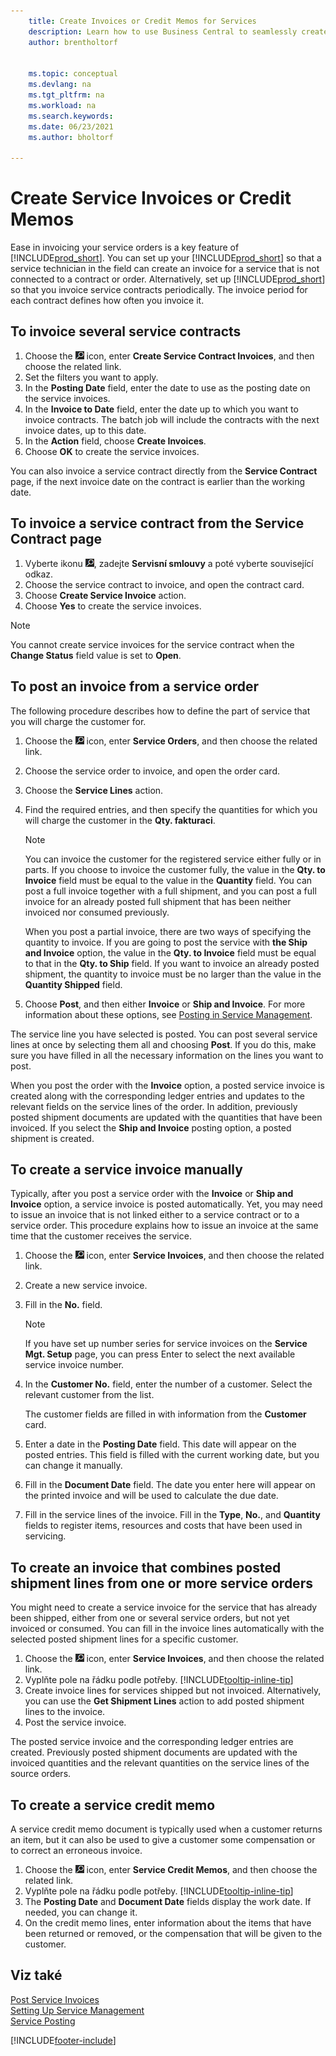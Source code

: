 ```yaml
---
    title: Create Invoices or Credit Memos for Services
    description: Learn how to use Business Central to seamlessly create credit invoices and credit memos for your services.
    author: brentholtorf

    
    ms.topic: conceptual
    ms.devlang: na
    ms.tgt_pltfrm: na
    ms.workload: na
    ms.search.keywords:
    ms.date: 06/23/2021
    ms.author: bholtorf

---
```

# Create Service Invoices or Credit Memos
Ease in invoicing your service orders is a key feature of [!INCLUDE[prod_short](includes/prod_short.md)]. You can set up your [!INCLUDE[prod_short](includes/prod_short.md)] so that a service technician in the field can create an invoice for a service that is not connected to a contract or order. Alternatively, set up [!INCLUDE[prod_short](includes/prod_short.md)] so that you invoice service contracts periodically. The invoice period for each contract defines how often you invoice it.

## To invoice several service contracts

1. Choose the ![Lightbulb that opens the Tell Me feature.](media/ui-search/search_small.png "Tell me what you want to do") icon, enter **Create Service Contract Invoices**, and then choose the related link.
2. Set the filters you want to apply.
3. In the **Posting Date** field, enter the date to use as the posting date on the service invoices.
4. In the **Invoice to Date** field, enter the date up to which you want to invoice contracts. The batch job will include the contracts with the next invoice dates, up to this date.
5. In the **Action** field, choose **Create Invoices**.
6. Choose **OK** to create the service invoices.

You can also invoice a service contract directly from the **Service Contract** page, if the next invoice date on the contract is earlier than the working date.

## To invoice a service contract from the Service Contract page
1. Vyberte ikonu ![Žárovky, která otevře ikonu Řekněte mi](media/ui-search/search_small.png "Řeknete mi, co chcete dělat"), zadejte **Servisní smlouvy** a poté vyberte související odkaz.
2. Choose the service contract to invoice, and open the contract card.
3. Choose **Create Service Invoice** action.
4. Choose **Yes** to create the service invoices.

> [!NOTE]  
> You cannot create service invoices for the service contract when the **Change Status** field value is set to **Open**.

## To post an invoice from a service order
The following procedure describes how to define the part of service that you will charge the customer for.

1. Choose the ![Lightbulb that opens the Tell Me feature.](media/ui-search/search_small.png "Tell me what you want to do") icon, enter **Service Orders**, and then choose the related link.
2. Choose the service order to invoice, and open the order card.
3. Choose the **Service Lines** action.
4. Find the required entries, and then specify the quantities for which you will charge the customer in the **Qty. fakturaci**.

   > [!NOTE]  
   > You can invoice the customer for the registered service either fully or in parts. If you choose to invoice the customer fully, the value in the **Qty. to Invoice** field must be equal to the value in the **Quantity** field. You can post a full invoice together with a full shipment, and you can post a full invoice for an already posted full shipment that has been neither invoiced nor consumed previously.
   >
   > When you post a partial invoice, there are two ways of specifying the quantity to invoice. If you are going to post the service with **the Ship and Invoice** option, the value in the **Qty. to Invoice** field must be equal to that in the **Qty. to Ship** field. If you want to invoice an already posted shipment, the quantity to invoice must be no larger than the value in the **Quantity Shipped** field.

5. Choose **Post**, and then either **Invoice** or **Ship and Invoice**. For more information about these options, see [Posting in Service Management](service-service-posting.md).

The service line you have selected is posted. You can post several service lines at once by selecting them all and choosing **Post**. If you do this, make sure you have filled in all the necessary information on the lines you want to post.

When you post the order with the **Invoice** option, a posted service invoice is created along with the corresponding ledger entries and updates to the relevant fields on the service lines of the order. In addition, previously posted shipment documents are updated with the quantities that have been invoiced. If you select the **Ship and Invoice** posting option, a posted shipment is created.

## To create a service invoice manually
Typically, after you post a service order with the **Invoice** or **Ship and Invoice** option, a service invoice is posted automatically. Yet, you may need to issue an invoice that is not linked either to a service contract or to a service order. This procedure explains how to issue an invoice at the same time that the customer receives the service.

1. Choose the ![Lightbulb that opens the Tell Me feature.](media/ui-search/search_small.png "Tell me what you want to do") icon, enter **Service Invoices**, and then choose the related link.
2. Create a new service invoice.
3. Fill in the **No.** field.

   > [!NOTE]  
   > If you have set up number series for service invoices on the **Service Mgt. Setup** page, you can press Enter to select the next available service invoice number.

4. In the **Customer No.** field, enter the number of a customer. Select the relevant customer from the list.

   The customer fields are filled in with information from the **Customer** card.

5. Enter a date in the **Posting Date** field. This date will appear on the posted entries. This field is filled with the current working date, but you can change it manually.
6. Fill in the **Document Date** field. The date you enter here will appear on the printed invoice and will be used to calculate the due date.
7. Fill in the service lines of the invoice. Fill in the **Type**, **No.**, and **Quantity** fields to register items, resources and costs that have been used in servicing.

## To create an invoice that combines posted shipment lines from one or more service orders
You might need to create a service invoice for the service that has already been shipped, either from one or several service orders, but not yet invoiced or consumed. You can fill in the invoice lines automatically with the selected posted shipment lines for a specific customer.

1. Choose the ![Lightbulb that opens the Tell Me feature.](media/ui-search/search_small.png "Tell me what you want to do") icon, enter **Service Invoices**, and then choose the related link.
2. Vyplňte pole na řádku podle potřeby. [!INCLUDE[tooltip-inline-tip](includes/tooltip-inline-tip_md.md)]
3. Create invoice lines for services shipped but not invoiced. Alternatively, you can use the **Get Shipment Lines** action to add posted shipment lines to the invoice.
4. Post the service invoice.

The posted service invoice and the corresponding ledger entries are created. Previously posted shipment documents are updated with the invoiced quantities and the relevant quantities on the service lines of the source orders.

## To create a service credit memo
A service credit memo document is typically used when a customer returns an item, but it can also be used to give a customer some compensation or to correct an erroneous invoice.

1. Choose the ![Lightbulb that opens the Tell Me feature.](media/ui-search/search_small.png "Tell me what you want to do") icon, enter **Service Credit Memos**, and then choose the related link.
2. Vyplňte pole na řádku podle potřeby. [!INCLUDE[tooltip-inline-tip](includes/tooltip-inline-tip_md.md)]
3. The **Posting Date** and **Document Date** fields display the work date. If needed, you can change it.
4. On the credit memo lines, enter information about the items that have been returned or removed, or the compensation that will be given to the customer.

## Viz také
[Post Service Invoices](service-how-to-post-service-orders.md)  
[Setting Up Service Management](service-setup-service.md)  
[Service Posting](service-service-posting.md)


[!INCLUDE[footer-include](includes/footer-banner.md)]